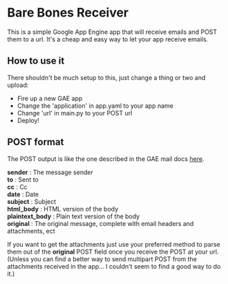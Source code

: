 # Bare Bones Receiver

This is a simple Google App Engine app that will receive emails and POST them to a url. 
It's a cheap and easy way to let your app receive emails.

## How to use it

There shouldn't be much setup to this, just change a thing or two and upload: 
- Fire up a new GAE app
- Change the 'application' in app.yaml to your app name
- Change 'url' in main.py to your POST url
- Deploy!

## POST format

The POST output is like the one described in the GAE mail docs [here](https://developers.google.com/appengine/docs/python/mail/receivingmail).

**sender**         : The message sender  
**to**             : Sent to  
**cc**             : Cc  
**date**           : Date  
**subject**        : Subject  
**html_body**      : HTML version of the body  
**plaintext_body** : Plain text version of the body  
**original**       : The original message, complete with email headers and attachments, ect

If you want to get the attachments just use your preferred method to parse them out of the **original** POST field once you receive the POST at your url. (Unless you can find a better way to send multipart POST from the attachments received in the app... I couldn't seem to find a good way to do it.)